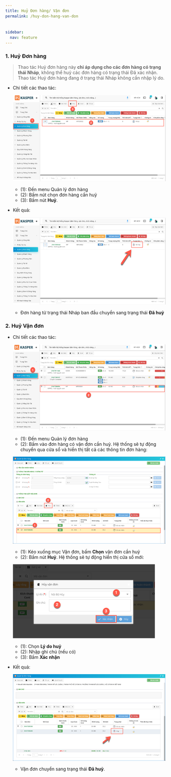 ```yaml
---
title: Huỷ Đơn hàng/ Vận đơn
permalink: /huy-don-hang-van-don


sidebar:
  nav: feature
---
```


### **1. Huỷ Đơn hàng**

>Thao tác Huỷ đơn hàng này **chỉ áp dụng cho các đơn hàng có trạng thái Nháp**, không thể huỷ các đơn hàng có trạng thái Đã xác nhận. Thao tác Huỷ đơn hàng đang ở trạng thái Nháp không cần nhập lý do.

* Chi tiết các thao tác:

    ![](/assets/orderpic/CancelOrderBL/Cancel-Order-1.png)

    * (1): Đến menu Quản lý đơn hàng
    * (2): Bấm nút chọn đơn hàng cần huỷ
    * (3): Bấm nút **Huỷ**. 

* Kết quả: 

    ![](/assets/orderpic/CancelOrderBL/Cancel-Order-2.png)

    * Đơn hàng từ trạng thái Nháp ban đầu chuyển sang trạng thái **Đã huỷ**

### **2. Huỷ Vận đơn**

* Chi tiết các thao tác:

    ![](/assets/orderpic/CancelOrderBL/Cancel-BL-1.png)

    * (1): Đến menu Quản lý đơn hàng
    * (2): Bấm vào đơn hàng có vận đơn cần huỷ. Hệ thống sẽ tự động chuyển qua cửa sổ và hiển thị tất cả các thông tin đơn hàng:

    ![](/assets/orderpic/CancelOrderBL/Cancel-BL-2.png)

    * (1): Kéo xuống mục Vận đơn, bấm **Chọn** vận đơn cần huỷ
    * (2): Bấm nút **Huỷ**. Hệ thống sẽ tự động hiển thị cửa sổ mới:

    ![](/assets/orderpic/CancelOrderBL/Cancel-BL-3.png)

    * (1): Chọn **Lý do huỷ**
    * (2): Nhập ghi chú (nếu có)
    * (3): Bấm **Xác nhận**

* Kết quả:

    ![](/assets/orderpic/CancelOrderBL/Cancel-BL-4.png)

    * Vận đơn chuyển sang trạng thái **Đã huỷ**.







    


